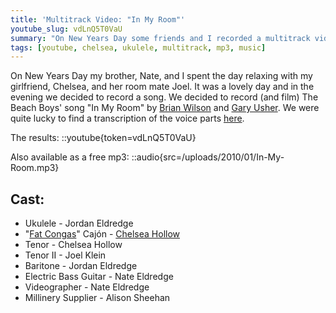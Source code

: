 ```yaml
---
title: 'Multitrack Video: "In My Room"'
youtube_slug: vdLnQ5T0VaU
summary: "On New Years Day some friends and I recorded a multitrack video of The Beach Boys' song 'In My Room'."
tags: [youtube, chelsea, ukulele, multitrack, mp3, music]
---
```


On New Years Day my brother, Nate, and I spent the day relaxing with my girlfriend, Chelsea, and her room mate Joel. It was a lovely day and in the evening we decided to record a song. We decided to record (and film) The Beach Boys' song "In My Room" by [Brian Wilson](http://en.wikipedia.org/wiki/Brian_Wilson "Brian Wilson") and [Gary Usher](http://en.wikipedia.org/wiki/Gary_Usher "Gary Usher"). We were quite lucky to find a transcription of the voice parts [here](http://beach-boys.aure.com/).

The results:
::youtube{token=vdLnQ5T0VaU}

Also available as a free mp3:
::audio{src=/uploads/2010/01/In-My-Room.mp3}

## Cast:

- Ukulele - Jordan Eldredge
- "[Fat Congas](http://www.fatcongas.com/)" Cajón - [Chelsea Hollow](https://www.chelseahollow.com)
- Tenor - Chelsea Hollow
- Tenor II - Joel Klein
- Baritone - Jordan Eldredge
- Electric Bass Guitar - Nate Eldredge
- Videographer - Nate Eldredge
- Millinery Supplier - Alison Sheehan
